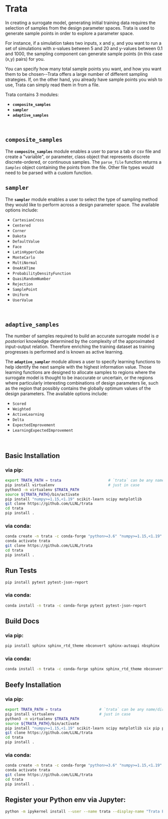 # Trata

In creating a surrogate model, generating initial training data requires the selection of samples from the design parameter spaces. Trata is used to generate sample points in order to explore a parameter space. 

For instance, if a simulation takes two inputs, x and y, and you want to run a set of simulations with x-values between 5 and 20 and y-values between 0.1 and 1000, the sampling component can generate sample points (in this case (x,y) pairs) for you. 

You can specify how many total sample points you want, and how you want them to be chosen--Trata offers a large number of different sampling strategies. If, on the other hand, you already have sample points you wish to use, Trata can simply read them in from a file. 

Trata contains 3 modules:
   - **`composite_samples`**
   - **`sampler`**
   - **`adaptive_samples`**<br>
<br>

## `composite_samples`

The **`composite_samples`** module enables a user to parse a tab or csv file and create a "variable", or parameter, class object that represents discrete discrete-ordered, or continuous samples. The `parse_file` function returns a _`Samples`_ object containing the points from the file. Other file types would need to be parsed with a custom function. 

## `sampler`

The **`sampler`** module enables a user to select the type of sampling method they would like to perform across a design parameter space.  The available options include:
   - `CartesianCross` 
   - `Centered`
   - `Corner`
   - `Dakota`
   - `DefaultValue`
   - `Face`
   - `LatinHyperCube`
   - `MonteCarlo`
   - `MultiNormal`
   - `OneAtATime`
   - `ProbabilityDensityFunction`
   - `QuasiRandomNumber`
   - `Rejection`
   - `SamplePoint`
   - `Uniform`
   - `UserValue` <br>
<br>

## `adaptive_samples`

The number of samples required to build an accurate surrogate model is _a posteriori_ knowledge determined by the complexity of the approximated input-output relation. Therefore enriching the training dataset as training progresses is performed and is known as active learning. 

The **`adaptive_sampler`** module allows a user to specify learning functions to help identify the next sample with the highest information value. Those learning functions are designed to allocate samples to regions where the surrogate model is thought to be inaccurate or uncertain, or the regions where particularly interesting combinations of design parameters lie, such as the region that possibly contains the globally optimum values of the design parameters. The available options include:
   - `Scored`
   - `Weighted`
   - `ActiveLearning`
   - `Delta` 
   - `ExpectedImprovement`
   - `LearningExpectedImprovement`<br>
<br>

## Basic Installation

### via pip:

```bash
export TRATA_PATH = trata                     # `trata` can be any name/directory you want
pip install virtualenv                        # just in case
python3 -m virtualenv $TRATA_PATH   
source ${TRATA_PATH}/bin/activate
pip install "numpy>=1.15,<1.19" scikit-learn scipy matplotlib 
git clone https://github.com/LLNL/trata
cd trata
pip install .
```

### via conda:

```bash
conda create -n trata -c conda-forge "python>=3.6" "numpy>=1.15,<1.19" scikit-learn scipy matplotlib
conda activate trata
git clone https://github.com/LLNL/trata
cd trata
pip install .
```

## Run Tests

```bash
pip install pytest pytest-json-report
```
### via conda:

```bash
conda install -n trata -c conda-forge pytest pytest-json-report
```

## Build Docs

### via pip:

```bash
pip install sphinx sphinx_rtd_theme nbconvert sphinx-autoapi nbsphinx 
```
### via conda:

```bash
conda install -n trata -c conda-forge sphinx sphinx_rtd_theme nbconvert sphinx-autoapi nbsphinx
```

## Beefy Installation

### via pip:

```bash
export TRATA_PATH = trata                 # `trata` can be any name/directory you want
pip install virtualenv                    # just in case
python3 -m virtualenv $TRATA_PATH   
source ${TRATA_PATH}/bin/activate
pip install "numpy>=1.15,<1.19" scikit-learn scipy matplotlib six pip pytest pytest-json-report sphinx sphinx_rtd_theme nbconvert sphinx-autoapi nbsphinx jupyterlab ipython ipywidgets 
git clone https://github.com/LLNL/trata
cd trata
pip install .
```
### via conda:

```bash
conda create -n trata -c conda-forge "python>=3.6" "numpy>=1.15,<1.19" scikit-learn scipy matplotlib six pip pytest pytest-json-report sphinx sphinx_rtd_theme nbconvert sphinx-autoapi nbsphinx jupyterlab ipython ipywidgets nb_conda nb_conda_kernels 
conda activate trata
git clone https://github.com/LLNL/trata
cd trata
pip install .
```

## Register your Python env via Jupyter:

```bash
python -m ipykernel install --user --name trata --display-name "Trata Environment"
```
